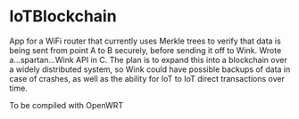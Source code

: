 # IoTBlockchain
App for a WiFi router that currently uses Merkle trees to verify that data is being sent from point A to B securely, before sending it off to Wink. Wrote a...spartan...Wink API in C. The plan is to expand this into a blockchain over a widely distributed system, so Wink could have possible backups of data in case of crashes, as well as the ability for IoT to IoT direct transactions over time.

To be compiled with OpenWRT
